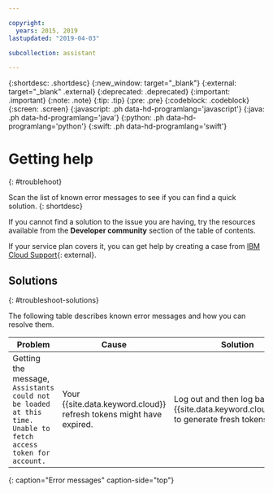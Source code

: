 ```yaml
---

copyright:
  years: 2015, 2019
lastupdated: "2019-04-03"

subcollection: assistant

---
```


{:shortdesc: .shortdesc}
{:new_window: target="_blank"}
{:external: target="_blank" .external}
{:deprecated: .deprecated}
{:important: .important}
{:note: .note}
{:tip: .tip}
{:pre: .pre}
{:codeblock: .codeblock}
{:screen: .screen}
{:javascript: .ph data-hd-programlang='javascript'}
{:java: .ph data-hd-programlang='java'}
{:python: .ph data-hd-programlang='python'}
{:swift: .ph data-hd-programlang='swift'}

# Getting help
{: #troublehoot}

Scan the list of known error messages to see if you can find a quick solution.
{: shortdesc}

If you cannot find a solution to the issue you are having, try the resources available from the **Developer community** section of the table of contents.

If your service plan covers it, you can get help by creating a case from [IBM Cloud Support](https://cloud.ibm.com/unifiedsupport/supportcenter){: external}.

## Solutions
{: #troubleshoot-solutions}

The following table describes known error messages and how you can resolve them.

| Problem | Cause | Solution |
|---------|-------|----------|
| Getting the message, `Assistants could not be loaded at this time. Unable to fetch access token for account.` | Your {{site.data.keyword.cloud}} refresh tokens might have expired. | Log out and then log back in to {{site.data.keyword.cloud_notm}} to generate fresh tokens. |
{: caption="Error messages" caption-side="top"}
